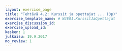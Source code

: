```yaml
---
layout: exercise_page
title: "Tehtävä 4.2: Kurssit ja opettajat ... (3p)"
exercise_template_name: # W3E01.KurssitJaOpettajat
exercise_discussion_id: 
exercise_upload_id: 
kesken: 1
julkaisu: 19.9.2017
no_review: 1
---
```

